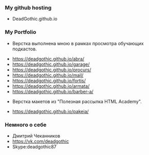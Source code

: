 ### My github hosting ###
- DeadGothic.github.io



### My Portfolio ###
* Верстка выполнена мною в рамках просмотра обучающих подкастов.
- https://deadgothic.github.io/abra/
- https://deadgothic.github.io/garage/
- https://deadgothic.github.io/procurs/
- https://deadgothic.github.io/mail/
- https://deadgothic.github.io/fortis/
- https://deadgothic.github.io/armata/
- https://deadgothic.github.io/barber-a/


* Верстка макетов из "Полезная рассылка HTML Academy".	
- https://deadgothic.github.io/pakeia/


### Немного о себе ###
* Дмитрий Чеканников
* https://vk.com/deadgothic
* Skype:deadgothic87


